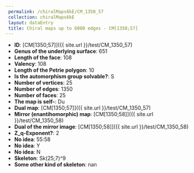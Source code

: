 ```yaml
--- 
 permalink: /chiralMaps6kE/CM_1350_57 
 collection: chiralMaps6kE
 layout: dataEntry
 title: Chiral maps up to 6000 edges - CM[1350;57]
---
```


- **ID**: [CM[1350;57]]({{ site.url }}/test/CM_1350_57)
- **Genus of the underlying surface**: 651
- **Length of the face**: 108
- **Valency**: 108
- **Length of the Petrie polygon**: 10
- **Is the automorphism group solvable?**: S
- **Number of vertices**: 25
- **Number of edges**: 1350
- **Number of faces**: 25
- **The map is self-**: Du
- **Dual map**: [CM[1350;57]]({{ site.url }}/test/CM_1350_57)
- **Mirror (enantihomorphic) map**: [CM[1350;58]]({{ site.url }}/test/CM_1350_58)
- **Dual of the mirror image**: [CM[1350;58]]({{ site.url }}/test/CM_1350_58)
- **Z_q-Exponent?**: 2
- **No idea**:  55:58
- **No idea**: Y
- **No idea**: N
- **Skeleton**: Sk(25;7)^9
- **Some other kind of skeleton**: nan
